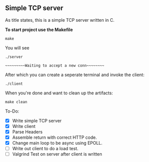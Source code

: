 ## Simple TCP server
As title states, this is a simple TCP server written in C.



**To start project use the Makefile**

```
make
```


You will see
```
./server

~~~~~~~~~Waiting to accept a new conn~~~~~~~~

```
After which you can create a seperate terminal and invoke the client:
```
./client

```

When you're done and want to clean up the artifacts:
```
make clean
```

To-Do:

- [x] Write simple TCP server
- [x] Write client
- [x] Parse Headers
- [x] Assemble return with correct HTTP code.
- [x] Change main loop to be async using EPOLL.
- [ ] Write out client to do a load test.
- [ ] Valgrind Test on server after client is written
